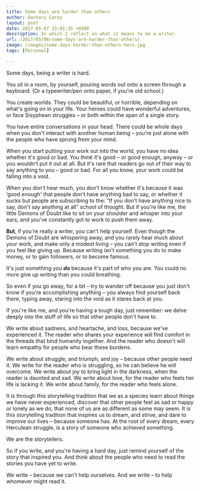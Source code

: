 ```yaml
---
title: Some days are harder than others
author: Dachary Carey
layout: post
date: 2017-05-07 15:01:35 +0300
description: In which I reflect on what it means to be a writer.
url: /2017/05/06/some-days-are-harder-than-others/
image: /images/some-days-harder-than-others-hero.jpg
tags: [Personal]

---
```

Some days, being a writer is hard.

You sit in a room, by yourself, pouring words out onto a screen through a keyboard. (Or a typewriter/pen onto paper, if you're old school.)

You create worlds. They could be beautiful, or horrible, depending on what's going on in your life. Your heroes could have wonderful adventures, or face Sisyphean struggles &#8211; or both within the span of a single story.

You have entire conversations in your head. There could be whole days when you don't interact with another human being &#8211; you're just alone with the people who have sprung from your mind.

When you start putting your work out into the world, you have no idea whether it's good or bad. You _think_ it's good &#8211; or good enough, anyway &#8211; or you wouldn't put it out at all. But it's rare that readers go out of their way to say anything to you &#8211; good or bad. For all you know, your work could be falling into a void.

When you don't hear much, you don't know whether it's because it was &#8216;good enough' that people don't have anything bad to say, or whether it sucks but people are subscribing to the: &#8220;If you don't have anything nice to say, don't say anything at all&#8221; school of thought. But if you're like me, the little Demons of Doubt like to sit on your shoulder and whisper into your ears, and you've constantly got to work to push them away.

**But**, if you're really a writer, you can't help yourself. Even though the Demons of Doubt are whispering away, and you rarely hear much about your work, and make only a modest living &#8211; you can't stop writing even if you feel like giving up. Because writing isn't something you do to make money, or to gain followers, or to become famous.

It's just something you _**do**_ because it's part of who you are. You could no more give up writing than you could breathing.

So even if you go away, for a bit &#8211; try to wander off because you just don't know if you're accomplishing anything &#8211; you always find yourself back there, typing away, staring into the void as it stares back at you.

If you're like me, and you're having a tough day, just remember: we delve deeply into the stuff of life so that other people don't have to.

We write about sadness, and heartache, and loss, because we've experienced it. The reader who shares your experience will find comfort in the threads that bind humanity together. And the reader who doesn't will learn empathy for people who bear these burdens.

We write about struggle, and triumph, and joy &#8211; because other people need it. We write for the reader who is struggling, so he can believe he will overcome. We write about joy to bring light in the darkness, when the reader is daunted and sad. We write about love, for the reader who feels her life is lacking it. We write about family, for the reader who feels alone.

It is through this storytelling tradition that we as a species learn about things we have never experienced, discover that other people feel as sad or happy or lonely as we do, that none of us are as different as some may seem. It is this storytelling tradition that inspires us to dream, and strive, and dare to improve our lives &#8211; because someone has. At the root of every dream, every Herculean struggle, is a story of someone who achieved something.

We are the storytellers.

So if you write, and you're having a hard day, just remind yourself of the story that inspired you. And think about the people who need to read the stories you have yet to write.

We write &#8211; because we can't help ourselves. And we write &#8211; to help whomever might read it.